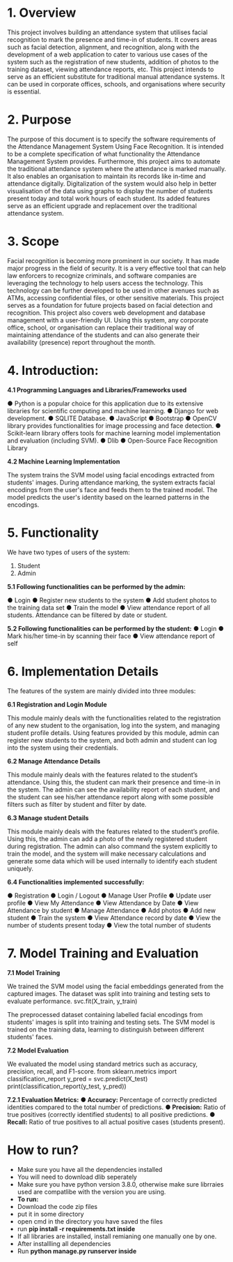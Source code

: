 

# 1. Overview
This project involves building an attendance system that utilises facial recognition to mark
the presence and time-in of students. It covers areas such as facial detection, alignment, and
recognition, along with the development of a web application to cater to various use cases of
the system such as the registration of new students, addition of photos to the training dataset,
viewing attendance reports, etc. This project intends to serve as an efficient substitute for
traditional manual attendance systems. It can be used in corporate offices, schools, and
organisations where security is essential.

# 2. Purpose
The purpose of this document is to specify the software requirements of the Attendance
Management System Using Face Recognition. It is intended to be a complete specification of
what functionality the Attendance Management System provides. Furthermore, this project
aims to automate the traditional attendance system where the attendance is marked manually.
It also enables an organisation to maintain its records like in-time and attendance digitally.
Digitalization of the system would also help in better visualisation of the data using graphs to
display the number of students present today and total work hours of each student. Its added
features serve as an efficient upgrade and replacement over the traditional attendance system.

# 3. Scope
Facial recognition is becoming more prominent in our society. It has made major progress in
the field of security. It is a very effective tool that can help law enforcers to recognize
criminals, and software companies are leveraging the technology to help users access the
technology. This technology can be further developed to be used in other avenues such as
ATMs, accessing confidential files, or other sensitive materials. This project serves as a
foundation for future projects based on facial detection and recognition. This project also
covers web development and database management with a user-friendly UI. Using this
system, any corporate office, school, or organisation can replace their traditional way of
maintaining attendance of the students and can also generate their availability (presence)
report throughout the month.

# 4. Introduction:

**4.1 Programming Languages and Libraries/Frameworks used**

  ● Python is a popular choice for this application due to its extensive libraries for
  scientific computing and machine learning.
  ● Django for web development.
  ● SQLITE Database.
  ● JavaScript
  ● Bootstrap
  ● OpenCV library provides functionalities for image processing and face detection.
  ● Scikit-learn library offers tools for machine learning model implementation and
  evaluation (including SVM).
  ● Dlib
  ● Open-Source Face Recognition Library

**4.2 Machine Learning Implementation**

The system trains the SVM model using facial encodings extracted from students' images.
During attendance marking, the system extracts facial encodings from the user's face and
feeds them to the trained model. The model predicts the user's identity based on the learned
patterns in the encodings.

# 5. Functionality

We have two types of users of the system:
1. Student
2. Admin
   
**5.1 Following functionalities can be performed by the admin:**

● Login
● Register new students to the system
● Add student photos to the training data set
● Train the model
● View attendance report of all students. Attendance can be filtered by date or student.

**5.2 Following functionalities can be performed by the student:**
● Login
● Mark his/her time-in by scanning their face
● View attendance report of self

# 6. Implementation Details

The features of the system are mainly divided into three modules:

**6.1 Registration and Login Module**


This module mainly deals with the functionalities related to the registration of any new
student to the organisation, log into the system, and managing student profile details. Using
features provided by this module, admin can register new students to the system, and both
admin and student can log into the system using their credentials.

**6.2 Manage Attendance Details**

This module mainly deals with the features related to the student’s attendance. Using this, the
student can mark their presence and time-in in the system. The admin can see the availability
report of each student, and the student can see his/her attendance report along with some
possible filters such as filter by student and filter by date.

**6.3 Manage student Details**

This module mainly deals with the features related to the student’s profile. Using this, the
admin can add a photo of the newly registered student during registration. The admin can also
command the system explicitly to train the model, and the system will make necessary
calculations and generate some data which will be used internally to identify each student
uniquely.

**6.4 Functionalities implemented successfully:**

● Registration
● Login / Logout
● Manage User Profile
● Update user profile
● View My Attendance
● View Attendance by Date
● View Attendance by student
● Manage Attendance
● Add photos
● Add new student
● Train the system
● View Attendance record by date
● View the number of students present today
● View the total number of students

# 7. Model Training and Evaluation

**7.1 Model Training**

We trained the SVM model using the facial embeddings generated from the captured images.
The dataset was split into training and testing sets to evaluate performance.
svc.fit(X_train, y_train)

The preprocessed dataset containing labelled facial encodings from students' images is split
into training and testing sets. The SVM model is trained on the training data, learning to
distinguish between different students' faces.

**7.2 Model Evaluation**

We evaluated the model using standard metrics such as accuracy, precision, recall, and
F1-score.
from sklearn.metrics import classification_report y_pred = svc.predict(X_test)
print(classification_report(y_test, y_pred))

**7.2.1 Evaluation Metrics:**
**● Accuracy:** Percentage of correctly predicted identities compared to the total number
of predictions.
**● Precision:** Ratio of true positives (correctly identified students) to all positive
predictions.
**● Recall:** Ratio of true positives to all actual positive cases (students present).

# How to run?

- Make sure you have all the dependencies installed
- You will need to download dlib seperately
- Make sure you have python version 3.8.0, otherwise make sure librraies used are compatlibe with the version you are using.
- **To run:**
- Download the code zip files
- put it in some directory
- open cmd in the directory you have saved the files 
- run **pip install -r requirements.txt inside**
- If all libraries are installed, install remianing one manually one by one.
- After installling all dependencies 
- Run **python manage.py runserver inside** 





